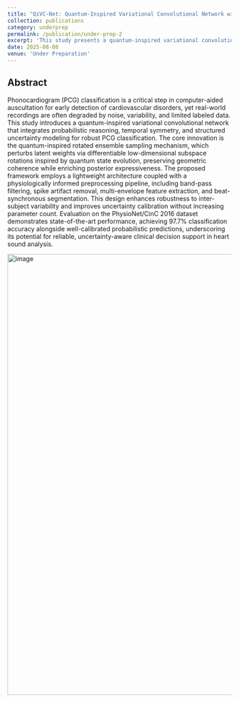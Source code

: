 ```yaml
---
title: "QiVC-Net: Quantum-Inspired Variational Convolutional Network with Rotated Ensembles for Murmur Classification"
collection: publications
category: underprep
permalink: /publication/under-prep-2
excerpt: 'This study presents a quantum-inspired variational convolutional network for phonocardiogram classification, using resampling to enhance uncertainty estimation and temporal modeling. Achieving 97.7% accuracy on the PhysioNet/CinC 2016 dataset, it offers a compact, robust solution for clinical heart sound analysis.'
date: 2025-08-08
venue: 'Under Preparation'
---
```



## Abstract

Phonocardiogram (PCG) classification is a critical step in computer-aided auscultation for early detection of cardiovascular disorders, yet real-world recordings are often degraded by noise, variability, and limited labeled data. This study introduces a quantum-inspired variational convolutional network that integrates probabilistic reasoning, temporal symmetry, and structured uncertainty modeling for robust PCG classification. The core innovation is the quantum-inspired rotated ensemble sampling mechanism, which perturbs latent weights via differentiable low-dimensional subspace rotations inspired by quantum state evolution, preserving geometric coherence while enriching posterior expressiveness. The proposed framework employs a lightweight architecture coupled with a physiologically informed preprocessing pipeline, including band-pass filtering, spike artifact removal, multi-envelope feature extraction, and beat-synchronous segmentation. This design enhances robustness to inter-subject variability and improves uncertainty calibration without increasing parameter count. Evaluation on the PhysioNet/CinC 2016 dataset demonstrates state-of-the-art performance, achieving 97.7% classification accuracy alongside well-calibrated probabilistic predictions, underscoring its potential for reliable, uncertainty-aware clinical decision support in heart sound analysis.



<img width="1389" height="989" alt="image" src="https://github.com/user-attachments/assets/2d036b95-944d-4b75-8b58-6773b6a3e431" />

